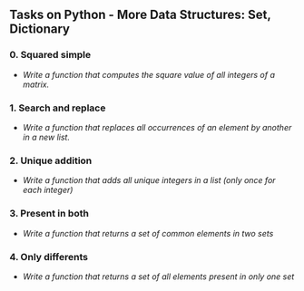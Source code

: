 ## Tasks on Python - More Data Structures: Set, Dictionary

### 0. Squared simple

* *Write a function that computes the square value of all integers of a matrix.*

### 1. Search and replace

* *Write a function that replaces all occurrences of an element by another in a new list.*

### 2. Unique addition

* *Write a function that adds all unique integers in a list (only once for each integer)*

### 3. Present in both

* *Write a function that returns a set of common elements in two sets*

### 4. Only differents

* *Write a function that returns a set of all elements present in only one set*
